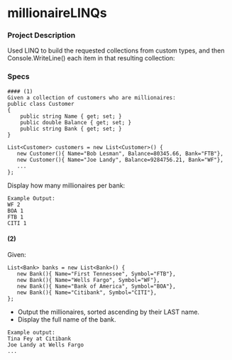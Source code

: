 # millionaireLINQs

### Project Description 

Used LINQ to build the requested collections from custom types, and then Console.WriteLine() each item in that resulting collection: 


### Specs
```
#### (1)
Given a collection of customers who are millionaires:
public class Customer
{
    public string Name { get; set; }
    public double Balance { get; set; }
    public string Bank { get; set; }
}

List<Customer> customers = new List<Customer>() {
   new Customer(){ Name="Bob Lesman", Balance=80345.66, Bank="FTB"},
   new Customer(){ Name="Joe Landy", Balance=9284756.21, Bank="WF"},
   ...
};
```

Display how many millionaires per bank:
```
Example Output:
WF 2
BOA 1
FTB 1
CITI 1
```

#### (2)
Given:
```
List<Bank> banks = new List<Bank>() {
   new Bank(){ Name="First Tennessee", Symbol="FTB"},
   new Bank(){ Name="Wells Fargo", Symbol="WF"},
   new Bank(){ Name="Bank of America", Symbol="BOA"},
   new Bank(){ Name="Citibank", Symbol="CITI"},
};
```
- Output the millionaires, sorted ascending by their LAST name.
- Display the full name of the bank. 
```
Example output:
Tina Fey at Citibank
Joe Landy at Wells Fargo
...
```

